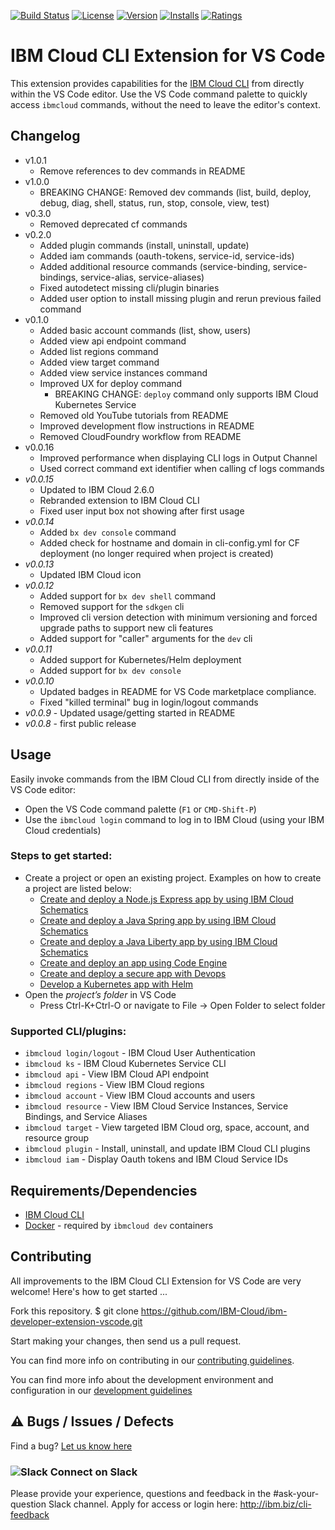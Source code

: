 [![Build Status](https://travis-ci.org/IBM-Cloud/ibm-developer-extension-vscode.svg?branch=master)](https://travis-ci.org/IBM-Cloud/ibm-developer-extension-vscode)
[![License](https://img.shields.io/badge/license-Apache%202.0-green.svg?style=flat)](https://raw.githubusercontent.com/IBM-Cloud/ibm-developer-extension-vscode/master/LICENSE.txt)
[![Version](https://img.shields.io/visual-studio-marketplace/v/IBM.ibm-developer)](https://marketplace.visualstudio.com/items?itemName=IBM.ibm-developer)
[![Installs](https://img.shields.io/visual-studio-marketplace/i/IBM.ibm-developer)](https://marketplace.visualstudio.com/items?itemName=IBM.ibm-developer)
[![Ratings](https://img.shields.io/visual-studio-marketplace/r/IBM.ibm-developer)](https://marketplace.visualstudio.com/items?itemName=IBM.ibm-developer)

# IBM Cloud CLI Extension for VS Code

This extension provides capabilities for the [IBM Cloud CLI](https://cloud.ibm.com/docs/cli/index.html) from directly within the VS Code editor. Use the VS Code command palette to quickly access `ibmcloud` commands, without the need to leave the editor's context.

## Changelog
- v1.0.1
  - Remove references to dev commands in README
- v1.0.0
  - BREAKING CHANGE: Removed dev commands (list, build, deploy, debug, diag, shell, status, run, stop, console, view, test)
- v0.3.0
  - Removed deprecated cf commands
- v0.2.0
  - Added plugin commands (install, uninstall, update)
  - Added iam commands (oauth-tokens, service-id, service-ids)
  - Added additional resource commands (service-binding, service-bindings, service-alias, service-aliases)
  - Fixed autodetect missing cli/plugin binaries
  - Added user option to install missing plugin and rerun previous failed command
- v0.1.0
  - Added basic account commands (list, show, users)
  - Added view api endpoint command
  - Added list regions command
  - Added view target command
  - Added view service instances command
  - Improved UX for deploy command
    - BREAKING CHANGE: `deploy` command only supports IBM Cloud Kubernetes Service
  - Removed old YouTube tutorials from README
  - Improved development flow instructions in README
  - Removed CloudFoundry workflow from README
- v0.0.16
  - Improved performance when displaying CLI logs in Output Channel
  - Used correct command ext identifier when calling cf logs commands
- *v0.0.15*
  - Updated to IBM Cloud 2.6.0
  - Rebranded extension to IBM Cloud CLI
  - Fixed user input box not showing after first usage
- *v0.0.14*
  - Added `bx dev console` command
  - Added check for hostname and domain in cli-config.yml for CF deployment (no longer required when project is created)
- *v0.0.13*
  - Updated IBM Cloud icon
- *v0.0.12*
  - Added support for `bx dev shell` command
  - Removed support for the `sdkgen` cli
  - Improved cli version detection with minimum versioning and forced upgrade paths to support new cli features
  - Added support for "caller" arguments for the `dev` cli
- *v0.0.11*
  - Added support for Kubernetes/Helm deployment
  - Added support for `bx dev console`
- *v0.0.10*
  - Updated badges in README for VS Code marketplace compliance.
  - Fixed "killed terminal" bug in login/logout commands
- *v0.0.9* - Updated usage/getting started in README
- *v0.0.8* - first public release

## Usage

Easily invoke commands from the IBM Cloud CLI from directly inside of the VS Code editor:

- Open the VS Code command palette (`F1` or `CMD-Shift-P`)
- Use the `ibmcloud login` command to log in to IBM Cloud (using your IBM Cloud credentials)

### Steps to get started:

- Create a project or open an existing project. Examples on how to create a project are listed below:
    - [Create and deploy a Node.js Express app by using IBM Cloud Schematics](https://cloud.ibm.com/docs/apps?topic=apps-tutorial-node-webapp)
    - [Create and deploy a Java Spring app by using IBM Cloud Schematics](https://cloud.ibm.com/docs/apps?topic=apps-tutorial-spring-webapp)
    - [Create and deploy a Java Liberty app by using IBM Cloud Schematics](https://cloud.ibm.com/docs/apps?topic=apps-tutorial-liberty-webapp)
    - [Create and deploy an app using Code Engine](https://cloud.ibm.com/docs/apps?topic=apps-tutorial-cd-code-engine)
    - [Create and deploy a secure app with Devops](https://cloud.ibm.com/docs/apps?topic=apps-tutorial-cd-devsecops)
    - [Develop a Kubernetes app with Helm](https://www.ibm.com/cloud/architecture/tutorials/use-develop-kubernetes-app-with-helm-toolchain)
- Open the *project’s folder* in VS Code
    - Press Ctrl-K+Ctrl-O or navigate to File -> Open Folder to select folder

### Supported CLI/plugins:

- `ibmcloud login/logout` - IBM Cloud User Authentication
- `ibmcloud ks` - IBM Cloud Kubernetes Service CLI
- `ibmcloud api` - View IBM Cloud API endpoint
- `ibmcloud regions` - View IBM Cloud regions
- `ibmcloud account` - View IBM Cloud accounts and users
- `ibmcloud resource` - View IBM Cloud Service Instances, Service Bindings, and Service Aliases
- `ibmcloud target` - View targeted IBM Cloud org, space, account, and resource group
- `ibmcloud plugin` - Install, uninstall, and update IBM Cloud CLI plugins
- `ibmcloud iam` - Display Oauth tokens and IBM Cloud Service IDs

## Requirements/Dependencies

* [IBM Cloud CLI](https://cloud.ibm.com/docs/cli/index.html)
* [Docker](https://www.docker.com/) - required by `ibmcloud dev` containers

## Contributing

All improvements to the IBM Cloud CLI Extension for VS Code are very welcome! Here's how to get started ...

Fork this repository.
$ git clone https://github.com/IBM-Cloud/ibm-developer-extension-vscode.git

Start making your changes, then send us a pull request.

You can find more info on contributing in our [contributing guidelines](./CONTRIBUTING.md).

You can find more info about the development environment and configuration in our [development guidelines](./DEVELOPMENT.md)

## ⚠️  Bugs / Issues / Defects

Find a bug?  [Let us know here](https://github.com/IBM-Cloud/ibm-developer-extension-vscode/issues)

### ![Slack](assets/slack.png) Connect on Slack
Please provide your experience, questions and feedback in the #ask-your-question Slack channel. Apply for access or login here: http://ibm.biz/cli-feedback
